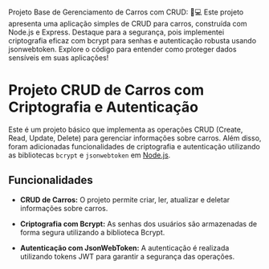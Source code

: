 Projeto Base de Gerenciamento de Carros com CRUD: 🚗💻 
Este projeto apresenta uma aplicação simples de CRUD para carros, construída com Node.js e Express. 
Destaque para a segurança, pois implementei criptografia eficaz com bcrypt para senhas 
e autenticação robusta usando jsonwebtoken. 
Explore o código para entender como proteger dados sensíveis em suas aplicações!

# Projeto CRUD de Carros com Criptografia e Autenticação

Este é um projeto básico que implementa as operações CRUD (Create, Read, Update, Delete) 
para gerenciar informações sobre carros. 
Além disso, foram adicionadas funcionalidades de criptografia e autenticação utilizando as bibliotecas `bcrypt` e `jsonwebtoken` 
em [Node.js](https://nodejs.org/).

## Funcionalidades

- **CRUD de Carros:** O projeto permite criar, ler, atualizar e deletar informações sobre carros.

- **Criptografia com Bcrypt:** As senhas dos usuários são armazenadas de forma segura utilizando a biblioteca Bcrypt.

- **Autenticação com JsonWebToken:** A autenticação é realizada utilizando tokens JWT para garantir a segurança das operações.
